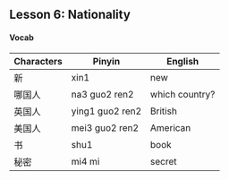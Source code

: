## Lesson 6: Nationality

#### Vocab

| Characters | Pinyin | English |
-------------|--------|----------
新 | xin1 | new
哪国人 | na3 guo2 ren2 | which country?
英国人 | ying1 guo2 ren2 | British
美国人 | mei3 guo2 ren2 | American
书 | shu1 | book
秘密 | mi4 mi | secret
